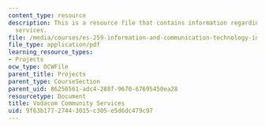 ```yaml
---
content_type: resource
description: This is a resource file that contains information regarding vodacom community
  services.
file: /media/courses/es-259-information-and-communication-technology-in-africa-spring-2006/9f63b17727443015c305e5d6dc479c97_MITES_259S06_weiner_1.pdf
file_type: application/pdf
learning_resource_types:
- Projects
ocw_type: OCWFile
parent_title: Projects
parent_type: CourseSection
parent_uid: 86256561-adc4-288f-9670-67695450ea28
resourcetype: Document
title: Vodacom Community Services
uid: 9f63b177-2744-3015-c305-e5d6dc479c97
---
```


